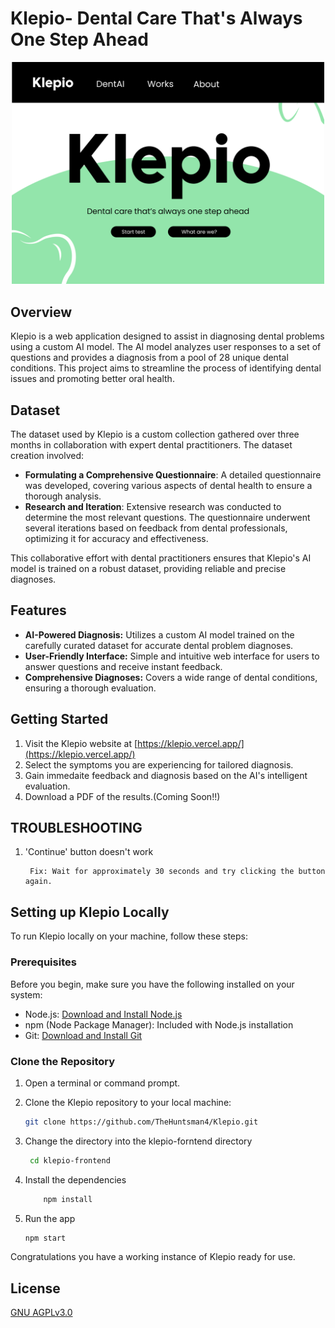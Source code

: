 # Klepio- Dental Care That's Always One Step Ahead

<p align="center">
<img src="https://github.com/TheHuntsman4/Klepio/blob/main/assets/nonicons/Landing.png" alt="Klepio Logo" width="500">
</p>

## Overview

Klepio is a web application designed to assist in diagnosing dental problems using a custom AI model. The AI model analyzes user responses to a set of questions and provides a diagnosis from a pool of 28 unique dental conditions. This project aims to streamline the process of identifying dental issues and promoting better oral health.

## Dataset

The dataset used by Klepio is a custom collection gathered over three months in collaboration with expert dental practitioners. The dataset creation involved:

- **Formulating a Comprehensive Questionnaire**: A detailed questionnaire was developed, covering various aspects of dental health to ensure a thorough analysis.
- **Research and Iteration**: Extensive research was conducted to determine the most relevant questions. The questionnaire underwent several iterations based on feedback from dental professionals, optimizing it for accuracy and effectiveness.

This collaborative effort with dental practitioners ensures that Klepio's AI model is trained on a robust dataset, providing reliable and precise diagnoses.

## Features

- **AI-Powered Diagnosis:** Utilizes a custom AI model trained on the carefully curated dataset for accurate dental problem diagnoses.
- **User-Friendly Interface:** Simple and intuitive web interface for users to answer questions and receive instant feedback.
- **Comprehensive Diagnoses:** Covers a wide range of dental conditions, ensuring a thorough evaluation.

## Getting Started
1. Visit the Klepio website at [https://klepio.vercel.app/](https://klepio.vercel.app/)
2. Select the symptoms you are experiencing for tailored diagnosis.
3. Gain immedaite feedback and diagnosis based on the AI's intelligent evaluation.
4. Download a PDF of the results.(Coming Soon!!)

## TROUBLESHOOTING

1. 'Continue' button doesn't work

        Fix: Wait for approximately 30 seconds and try clicking the button again.

## Setting up Klepio Locally

To run Klepio locally on your machine, follow these steps:

### Prerequisites

Before you begin, make sure you have the following installed on your system:

- Node.js: [Download and Install Node.js](https://nodejs.org/)
- npm (Node Package Manager): Included with Node.js installation
- Git: [Download and Install Git](https://git-scm.com/)

### Clone the Repository

1. Open a terminal or command prompt.
2. Clone the Klepio repository to your local machine:

   ```bash
   git clone https://github.com/TheHuntsman4/Klepio.git
3. Change the directory into the  klepio-forntend directory
   ```bash
    cd klepio-frontend
4. Install the dependencies
    ```bash
        npm install 
5. Run the app 
     ```bash
     npm start
Congratulations you have a working instance of Klepio ready for use.

## License
[GNU AGPLv3.0](LICENSE)
